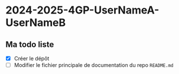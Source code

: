 # 2024-2025-4GP-UserNameA-UserNameB

## Ma todo liste

- [x] Créer le dépôt
- [ ] Modifier le fichier principale de documentation du repo `README.md`
